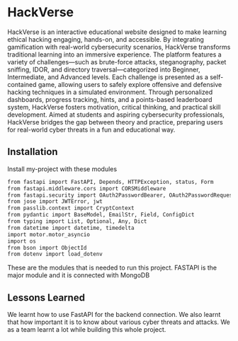 
# HackVerse

HackVerse is an interactive educational website designed to make learning ethical hacking engaging, hands-on, and accessible. By integrating gamification with real-world cybersecurity scenarios, HackVerse transforms traditional learning into an immersive experience. The platform features a variety of challenges—such as brute-force attacks, steganography, packet sniffing, IDOR, and directory traversal—categorized into Beginner, Intermediate, and Advanced levels. Each challenge is presented as a self-contained game, allowing users to safely explore offensive and defensive hacking techniques in a simulated environment. Through personalized dashboards, progress tracking, hints, and a points-based leaderboard system, HackVerse fosters motivation, critical thinking, and practical skill development. Aimed at students and aspiring cybersecurity professionals, HackVerse bridges the gap between theory and practice, preparing users for real-world cyber threats in a fun and educational way.




## Installation

Install my-project with these modules

```bash
from fastapi import FastAPI, Depends, HTTPException, status, Form
from fastapi.middleware.cors import CORSMiddleware
from fastapi.security import OAuth2PasswordBearer, OAuth2PasswordRequestForm
from jose import JWTError, jwt
from passlib.context import CryptContext 
from pydantic import BaseModel, EmailStr, Field, ConfigDict 
from typing import List, Optional, Any, Dict
from datetime import datetime, timedelta
import motor.motor_asyncio 
import os
from bson import ObjectId
from dotenv import load_dotenv 
```
These are the modules that is needed to run this project. FASTAPI is the major module and it is connected with MongoDB
    
## Lessons Learned

We learnt how to use FastAPI for the backend connection. We also learnt that how important it is to know about various cyber threats and attacks. We as a team learnt a lot while building this whole project. 